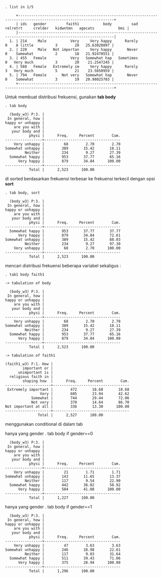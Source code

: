 
    . list in 1/5

         +------------------------------------------------------------------------------------------------------------------+
         | ids   gender         faith1           body         sad   relretrt     crelder   kidwntmn   agecats           bmi |
         |------------------------------------------------------------------------------------------------------------------|
      1. | 214     Male           Very     Very happy      Rarely          0    A little          3        20   25.63020897 |
      2. | 220     Male   Not importan     Very happy       Never          0    Somewhat          2        18   21.92470551 |
      3. | 455   Female           Very   Somewhat hap   Sometimes          0   Very much          3        20    21.2547245 |
      4. | 560   Female   Extremely im     Very happy      Rarely          3   Very much          5        21    23.5650959 |
      5. | 794   Female       Not very   Somewhat hap       Never          0    Somewhat          3        19   20.98025703 |
         +------------------------------------------------------------------------------------------------------------------+


Untuk membuat distribusi frekuensi, gunakan **tab body**

    . tab body

      (body_w3) P:3. |
     In general, how |
    happy or unhappy |
        are you with |
       your body and |
               physi |      Freq.     Percent        Cum.
    -----------------+-----------------------------------
        Very unhappy |         68        2.70        2.70
    Somewhat unhappy |        389       15.42       18.11
             Neither |        234        9.27       27.39
      Somewhat happy |        953       37.77       65.16
          Very happy |        879       34.84      100.00
    -----------------+-----------------------------------
               Total |      2,523      100.00

di sorted berdasarkan frekuensi terbesar ke frekuensi terkecil dengan opsi **sort**

    . tab body, sort

      (body_w3) P:3. |
     In general, how |
    happy or unhappy |
        are you with |
       your body and |
               physi |      Freq.     Percent        Cum.
    -----------------+-----------------------------------
      Somewhat happy |        953       37.77       37.77
          Very happy |        879       34.84       72.61
    Somewhat unhappy |        389       15.42       88.03
             Neither |        234        9.27       97.30
        Very unhappy |         68        2.70      100.00
    -----------------+-----------------------------------
               Total |      2,523      100.00

mencari distribusi frekuensi beberapa variabel sekaligus :

    . tab1 body faith1

    -> tabulation of body  

      (body_w3) P:3. |
     In general, how |
    happy or unhappy |
        are you with |
       your body and |
               physi |      Freq.     Percent        Cum.
    -----------------+-----------------------------------
        Very unhappy |         68        2.70        2.70
    Somewhat unhappy |        389       15.42       18.11
             Neither |        234        9.27       27.39
      Somewhat happy |        953       37.77       65.16
          Very happy |        879       34.84      100.00
    -----------------+-----------------------------------
               Total |      2,523      100.00

    -> tabulation of faith1  

    (faith1_w3) F:1. How |
            important or |
          unimportant is |
      religious faith in |
            shaping how  |      Freq.     Percent        Cum.
    ---------------------+-----------------------------------
     Extremely important |        472       18.68       18.68
                    Very |        605       23.94       42.62
                Somewhat |        744       29.44       72.06
                Not very |        370       14.64       86.70
    Not important at all |        336       13.30      100.00
    ---------------------+-----------------------------------
                   Total |      2,527      100.00

menggunakan conditional di dalam tab

hanya yang gender
    . tab body if gender==0

      (body_w3) P:3. |
     In general, how |
    happy or unhappy |
        are you with |
       your body and |
               physi |      Freq.     Percent        Cum.
    -----------------+-----------------------------------
        Very unhappy |         21        1.71        1.71
    Somewhat unhappy |        143       11.65       13.37
             Neither |        117        9.54       22.90
      Somewhat happy |        442       36.02       58.92
          Very happy |        504       41.08      100.00
    -----------------+-----------------------------------
               Total |      1,227      100.00


hanya yang gender
    .  tab body if gender==1

      (body_w3) P:3. |
     In general, how |
    happy or unhappy |
        are you with |
       your body and |
               physi |      Freq.     Percent        Cum.
    -----------------+-----------------------------------
        Very unhappy |         47        3.63        3.63
    Somewhat unhappy |        246       18.98       22.61
             Neither |        117        9.03       31.64
      Somewhat happy |        511       39.43       71.06
          Very happy |        375       28.94      100.00
    -----------------+-----------------------------------
               Total |      1,296      100.00

